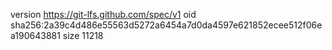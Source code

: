 version https://git-lfs.github.com/spec/v1
oid sha256:2a39c4d486e55563d5272a6454a7d0da4597e621852ecee512f06ea190643881
size 11218
